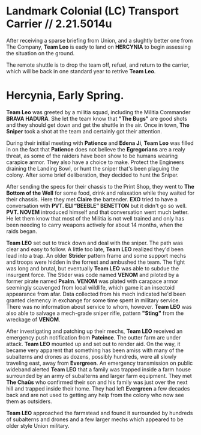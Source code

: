 # Landmark Colonial (LC) Transport Carrier // 2.21.5014u
After receiving a sparse briefing from Union, and a slughtly better one from The Company, **Team Leo** is eady to land on **HERCYNIA** to begin assessing the situation on the ground.

The remote shuttle is to drop the team off, refuel, and return to the carrier, which will be back in one standard year to retrive **Team Leo**.

# Hercynia, Early Spring.
**Team Leo** was greeted by a militia squad, including the Militia Commander **BRAVA HADURA**. She let the team know that **"The Bugs"** are good shots and they should get down and get the shuttle in the air. Once in town, **The Sniper** took a shot at the team and certainly got their attention. 

During their initial meeting with **Patience** and **Edena Ji**, **Team Leo** was filled in on the fact that **Patience** does not believe the **Egregorians** are a realy threat, as some of the raiders have been show to be humans wearing carapice armor. They also have a choice to make. Protect the Engineers draining the Landing Bowl, or hunt the sniper that's been plaguing the colony. After some brief deliberation, they decided to hunt the Sniper. 

After sending the specs for their chassis to the Print Shop, they went to **The Bottom of the Well** for some food, drink and relaxation while they waited for their chassis. Here they met **Claire** the bartender. **EXO** tried to have a conversation with **PVT. ELI “BEEBLE” BENETTON** but it didn't go so well. **PVT. NOVEM** introduced himself and that conversation went much better. He let them know that most of the Militia is not well trained and only has been needing to carry weapons actively for about 14 months, when the raids began.

**Team LEO** set out to track down and deal with the sniper. The path was clear and easy to follow. A little too late, **Team LEO** realized they'd been lead into a trap. An older **Strider** pattern frame and some support mechs and troops were hidden in the forrest and ambushed the team. The fight was long and brutal, but eventually **Team LEO** was able to subdue the insurgent force. The Stider was code named **VENOM** and piloted by a former pirate named **Psalm**. **VENOM** was plated with carapace armor seemingly scavenged from local wildlife, which game it an insectoid appearance from afar. Data collected from his mech indicated he'd been granted clemency in exchange for some time spent in military service. There was no information about service to whom, however. **Team LEO** was also able to salvage a mech-grade sniper rifle, pattern **"Sting"** from the wreckage of **VENOM**.

After investigating and patching up their mechs, **Team LEO** received an emergency push notification from **Pateince**. The outter farm are under attack. **Team LEO** mounted up and set out to render aid. On the way, it became very apparent that something has been amiss with many of the subalterns and drones as dozens, possibly hundreds, were all slowly traveling east, away from **Evergreen**. An emergency transmission on public wideband alerted **Team LEO** that a family was trapped inside a farm house surrounded by an army of subalterns and larger farm equipment. They met **The Chaûs** who confirmed their son and his family was just over the next hill and trapped inside their home. They had left **Evergreen** a few decades back and are not used to getting any help from the colony who now see them as outsiders.

**Team LEO** approached the farmstead and found it surrounded by hundreds of subalterns and drones and a few larger mechs which appeared to be older style Union military.
